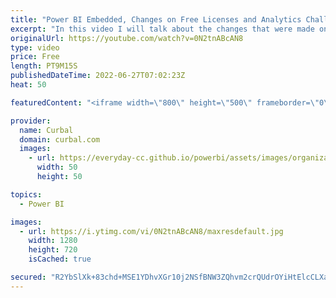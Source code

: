 ```yaml
---
title: "Power BI Embedded, Changes on Free Licenses and Analytics Challenge - #2 One2Many Series"
excerpt: "In this video I will talk about the changes that were made on the Power BI embedded feature after June 1st 2017, I will discuss the updates on the free license as well as the possibility to upgrade to the pro license if you meet a certain criteria and finally I will encourage you to participate on Microsoft's"
originalUrl: https://youtube.com/watch?v=0N2tnABcAN8
type: video
price: Free
length: PT9M15S
publishedDateTime: 2022-06-27T07:02:23Z
heat: 50

featuredContent: "<iframe width=\"800\" height=\"500\" frameborder=\"0\" src=\"https://www.youtube.com/embed/0N2tnABcAN8\" allow=\"accelerometer; autoplay; encrypted-media; gyroscope; picture-in-picture\" allowfullscreen></iframe>"

provider:
  name: Curbal
  domain: curbal.com
  images:
    - url: https://everyday-cc.github.io/powerbi/assets/images/organizations/curbal.com-50x50.jpg
      width: 50
      height: 50

topics:
  - Power BI

images:
  - url: https://i.ytimg.com/vi/0N2tnABcAN8/maxresdefault.jpg
    width: 1280
    height: 720
    isCached: true

secured: "R2YbSlXk+83chd+MSE1YDhvXGr10j2NSfBNW3ZQhvm2crQUdrOYiHtElcCLXaFyrEgNYjHDYqvBg08eYgM2ondpGCmEvEf9LHQIfwXgiyzjS9gYHMDNXWMa6Ta3ygXJcucZ1H2BglDvR0c4Aei5MhZYpxXjFrm+lY2ybupEYgoQmJTdGF4xDKr6enBlQOSAh6TvZjzRPe1kzGsZ3oHLLqlF0H6Da8l0ZNLlI4zGBMqjqVeGiEYLLAIg0o87Yl5twCgSCNg4ZiCqjifuXomwCWciPBMv1FCfmbgkgJeV5UMpb94pN6K8jIiT/LBkTuChoZS3aJHwpIN5iYCZsVgYYfnI35/6lKDzcUnh3wK0TRiuLP1QgSdkxF05mxvQxPJFNUM12f0V7HldTuvuoLF7LxEWPv9zrSVF/qzN7pGr59+Q=;lSn17+UwSyhLKs7gReISOg=="
---
```


